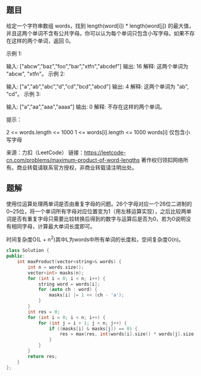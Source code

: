 ## 题目

给定一个字符串数组 words，找到 length(word[i]) * length(word[j]) 的最大值，并且这两个单词不含有公共字母。你可以认为每个单词只包含小写字母。如果不存在这样的两个单词，返回 0。

 

示例 1:

输入: ["abcw","baz","foo","bar","xtfn","abcdef"]
输出: 16 
解释: 这两个单词为 "abcw", "xtfn"。
示例 2:

输入: ["a","ab","abc","d","cd","bcd","abcd"]
输出: 4 
解释: 这两个单词为 "ab", "cd"。
示例 3:

输入: ["a","aa","aaa","aaaa"]
输出: 0 
解释: 不存在这样的两个单词。


提示：

2 <= words.length <= 1000
1 <= words[i].length <= 1000
words[i] 仅包含小写字母

来源：力扣（LeetCode）
链接：https://leetcode-cn.com/problems/maximum-product-of-word-lengths
著作权归领扣网络所有。商业转载请联系官方授权，非商业转载请注明出处。

## 题解

使用位运算处理两单词是否由重复字母的问题。26个字母对应一个26位二进制的0~25位，将一个单词所有字母对应位置变为1（用左移运算实现），之后比较两单词是否有重复字母只需要比较转换后得到的数字与运算后是否为0，若为0说明没有相同字母，计算最大单词长度即可。

时间复杂度O(L + n<sup>2</sup>)其中L为words中所有单词的长度和，空间复杂度O(n)。

```c++
class Solution {
public:
    int maxProduct(vector<string>& words) {
        int n = words.size();
        vector<int> masks(n);
        for (int i = 0; i < n; i++) {
            string word = words[i];
            for (auto ch : word) {
                masks[i] |= 1 << (ch - 'a');
            }
        }
        int res = 0;
        for (int i = 0; i < n; i++) {
            for (int j = i + 1; j < n; j++) {
                if ((masks[i] & masks[j]) == 0) {
                    res = max(res, int(words[i].size() * words[j].size()));
                }
            }
        }
        return res;
    }
}; 
```

